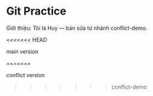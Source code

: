 # Git Practice
Giới thiệu: Tôi là Huy — bản sửa từ nhánh conflict-demo.

<<<<<<< HEAD

main version

=======

conflict version

>>>>>>> conflict-demo



